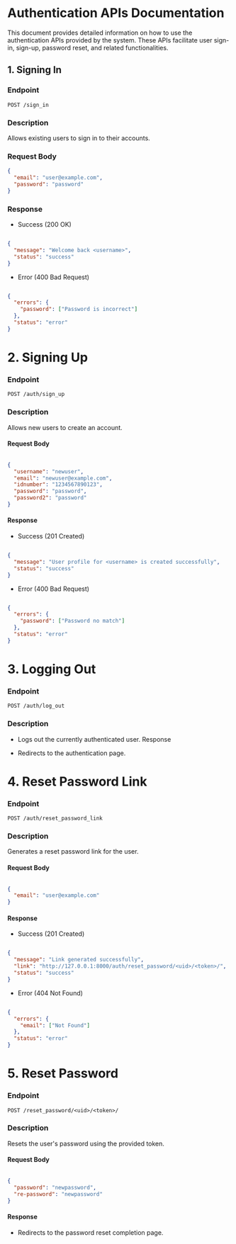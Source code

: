 # Authentication APIs Documentation

This document provides detailed information on how to use the authentication APIs provided by the system. These APIs facilitate user sign-in, sign-up, password reset, and related functionalities.

## 1. Signing In

### Endpoint
`POST /sign_in`

### Description

Allows existing users to sign in to their accounts.

### Request Body
```json
{
  "email": "user@example.com",
  "password": "password"
}
```
### Response

   - Success (200 OK)

```json

{
  "message": "Welcome back <username>",
  "status": "success"
}
```
   - Error (400 Bad Request)

```json

{
  "errors": {
    "password": ["Password is incorrect"]
  },
  "status": "error"
}
```
# 2. Signing Up

### Endpoint

`POST /auth/sign_up`

### Description

Allows new users to create an account.

#### Request Body

```json

{
  "username": "newuser",
  "email": "newuser@example.com",
  "idnumber": "1234567890123",
  "password": "password",
  "password2": "password"
}
```
#### Response

   - Success (201 Created)

```json

{
  "message": "User profile for <username> is created successfully",
  "status": "success"
}
```
   - Error (400 Bad Request)

```json

{
  "errors": {
    "password": ["Password no match"]
  },
  "status": "error"
}
```
# 3. Logging Out

### Endpoint

`POST /auth/log_out`

### Description

- Logs out the currently authenticated user.
Response

- Redirects to the authentication page.

# 4. Reset Password Link

### Endpoint

`POST /auth/reset_password_link`

### Description

Generates a reset password link for the user.

#### Request Body

```json

{
  "email": "user@example.com"
}
```
#### Response

  -  Success (201 Created)

```json

{
  "message": "Link generated successfully",
  "link": "http://127.0.0.1:8000/auth/reset_password/<uid>/<token>/",
  "status": "success"
}
```
  - Error (404 Not Found)

```json

{
  "errors": {
    "email": ["Not Found"]
  },
  "status": "error"
}
```
# 5. Reset Password

### Endpoint

`POST /reset_password/<uid>/<token>/`

### Description

Resets the user's password using the provided token.

#### Request Body

```json

{
  "password": "newpassword",
  "re-password": "newpassword"
}
```
#### Response

- Redirects to the password reset completion page.